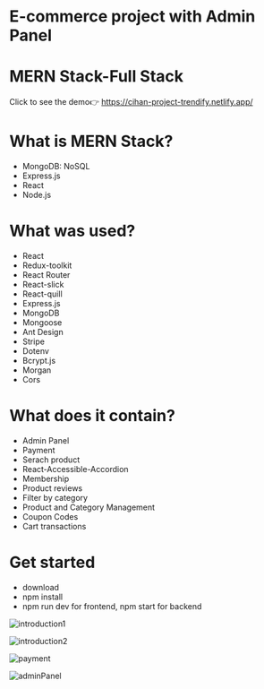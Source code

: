 # E-commerce project with Admin Panel 
# MERN Stack-Full Stack
Click to see the demo👉 https://cihan-project-trendify.netlify.app/

# What is MERN Stack?
- MongoDB: NoSQL 
- Express.js
- React
- Node.js
#  What was used?
- React 
- Redux-toolkit 
- React Router
- React-slick
- React-quill
- Express.js
- MongoDB
- Mongoose
- Ant Design
- Stripe
- Dotenv
- Bcrypt.js
- Morgan
- Cors
# What does it contain?
- Admin Panel
- Payment
- Serach product
- React-Accessible-Accordion
- Membership
- Product reviews
- Filter by category
- Product and Category Management
- Coupon Codes
- Cart transactions
# Get started 
- download
- npm install
- npm run dev for frontend, npm start for backend

![introduction1](https://github.com/ycihan0/e-commerce/assets/133245392/7679c92f-8737-4968-a2c3-828314bec3e1)

![introduction2](https://github.com/ycihan0/e-commerce/assets/133245392/c6601634-dee1-40d9-a986-1b9c551ce87e)

![payment](https://github.com/ycihan0/e-commerce/assets/133245392/1c71dd56-25e6-4310-b08e-53d019c68ee1)

![adminPanel](https://github.com/ycihan0/e-commerce/assets/133245392/da7b3c76-af72-4984-acb2-aebdd31a2e08)




